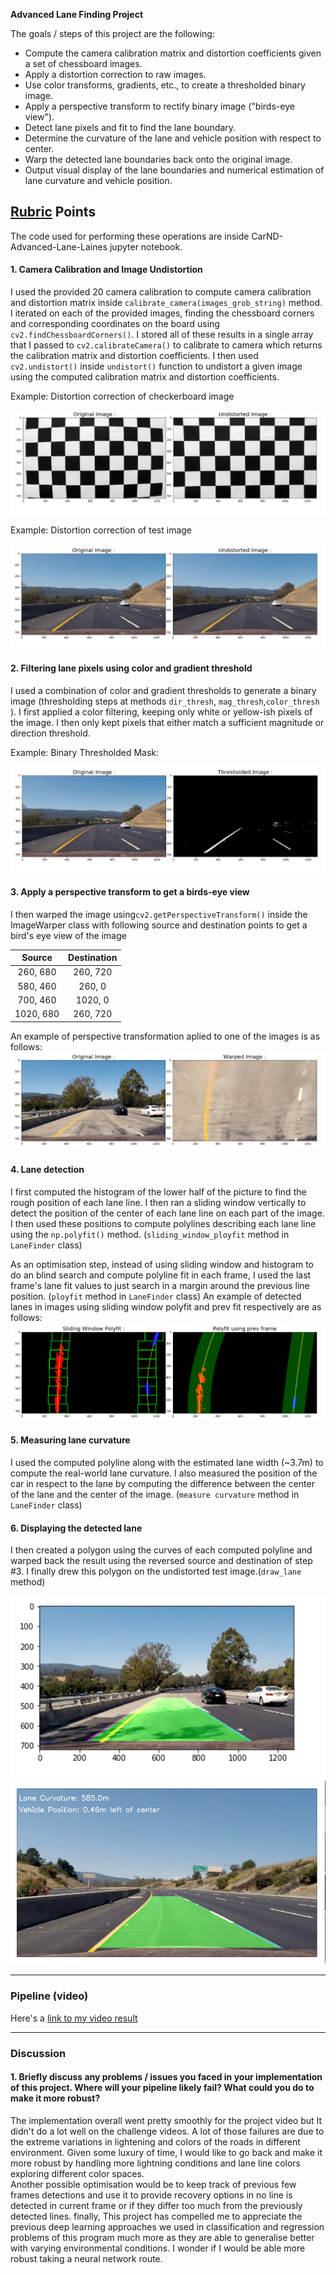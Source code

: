**Advanced Lane Finding Project**

The goals / steps of this project are the following:

* Compute the camera calibration matrix and distortion coefficients given a set of chessboard images.
* Apply a distortion correction to raw images.
* Use color transforms, gradients, etc., to create a thresholded binary image.
* Apply a perspective transform to rectify binary image ("birds-eye view").
* Detect lane pixels and fit to find the lane boundary.
* Determine the curvature of the lane and vehicle position with respect to center.
* Warp the detected lane boundaries back onto the original image.
* Output visual display of the lane boundaries and numerical estimation of lane curvature and vehicle position.

[//]: # (Image References)

[image1]: ./examples/undistorted_checkerboard.png "Undistorted"
[image2]: ./examples/undistorted.png "Undistorted Example Image"
[image3]: ./examples/binary_thresholded.png "Binary Thresholded Image"
[image4]: ./examples/warped.png "Warped Image"
[image5]: ./examples/polyfit.png "Polyfit"
[image6]: ./examples/detected_lane.png "Detected Lane"
[image7]: ./examples/final_output.png "Final Output"
[video1]: ./project_video.mp4 "Video"

## [Rubric](https://review.udacity.com/#!/rubrics/571/view) Points

The code used for performing these operations are inside CarND-Advanced-Lane-Laines jupyter notebook.

#### 1. Camera Calibration and Image Undistortion

I used the provided 20 camera calibration to compute camera calibration and distortion matrix inside `calibrate_camera(images_grob_string)`   method.
I iterated on each of the provided images, finding the chessboard corners and corresponding coordinates on the board using `cv2.findChessboardCorners()`. 
I stored all of these results in a single array that I passed to `cv2.calibrateCamera()` to calibrate to camera which returns the calibration matrix and distortion coefficients.
I then used `cv2.undistort()` inside `undistort()` function to undistort a given image using the computed calibration matrix and distortion coefficients.

Example: Distortion correction of checkerboard image

![alt text][image1]

Example: Distortion correction of test image

![alt text][image2]

#### 2. Filtering lane pixels using color and gradient threshold

I used a combination of color and gradient thresholds to generate a binary image (thresholding steps at methods `dir_thresh`, `mag_thresh`,`color_thresh` ).
I first applied a color filtering, keeping only white or yellow-ish pixels of the image. I then only kept pixels that either match a sufficient magnitude or direction threshold.

Example: Binary Thresholded Mask:

![alt text][image3]

#### 3. Apply a perspective transform to get a  birds-eye view

I then warped the image using`cv2.getPerspectiveTransform()` inside the ImageWarper class with following source and destination points
to get a bird's eye view of the image 


| Source        | Destination   |
|:-------------:|:-------------:|
|260, 680       |260, 720     |
|580, 460       |260, 0       |
|700, 460       |1020, 0      |
|1020, 680      |260, 720     |

An example of perspective transformation aplied to one of the images is as follows:
![alt text][image4]


#### 4. Lane detection

I first computed the histogram of the lower half of the picture to find the rough position of each lane line.
I then ran a sliding window vertically to detect the position of the center of each lane line on each part of the image. 
I then used these positions to compute polylines describing each lane line using the `np.polyfit()` method. (`sliding_window_ployfit` method  in `LaneFinder` class)

As an optimisation step, instead of using sliding window and histogram to do an blind search and compute polyline fit in each frame,
I used the last frame's lane fit values to just search in a margin around the previous line position. (`ployfit` method  in `LaneFinder` class)
An example of detected lanes in images using sliding window polyfit and prev fit respectively are as follows:
![alt text][image5]

#### 5. Measuring lane curvature

I used the computed polyline along with the estimated lane width (~3.7m) to compute the real-world lane curvature.
I also measured the position of the car in respect to the lane by computing the difference between the center of the lane and the center of the image.
(`measure curvature` method  in `LaneFinder` class)


#### 6. Displaying the detected lane

I then created a polygon using the curves of each computed polyline and warped back the result using the reversed source and destination of step #3.
I finally drew this polygon on the undistorted test image.(`draw_lane` method)

![alt text][image6]
![alt text][image7]

---

### Pipeline (video)

Here's a [link to my video result](./project_video_done.mp4)

---

### Discussion

#### 1. Briefly discuss any problems / issues you faced in your implementation of this project.  Where will your pipeline likely fail?  What could you do to make it more robust?

The implementation overall went pretty smoothly for the project video but It didn't do a lot well on the challenge videos. A lot of those failures are due to the extreme variations in lightening and colors of the roads in different environment.
Given some luxury of time, I would like to  go back and make it more robust by handling more lightning conditions and lane line colors exploring different color spaces.  
Another possible optimisation  would be to keep track of previous few frames detections and use it to provide recovery options in no line is detected in current frame or if they differ too much from the previously detected lines.
finally, This project has compelled me to appreciate the previous deep learning approaches we used in classification and regression problems of this program much more as they are able to generalise better with varying environmental conditions.
I wonder if I would be able more robust taking a neural network route.
